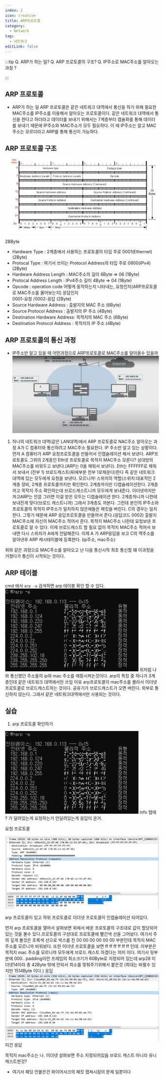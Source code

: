 ```yaml
---
index: 2
icon: creative
title: ARP프로토콜
category:
  - Network
tag:
  - 네트워크
editLink: false
---
```


:::tip
Q. ARP가 하는 일?
Q. ARP 프로토콜의 구조?
Q. IP주소로 MAC주소를 알아오는 과정 ?

:::

## ARP 프로토콜

- ARP가 하는 일
  ARP 프로토콜은 같은 네트워크 대역에서 통신을 하기 위해 필요한 MAC주소를 IP주소를 이용해서 알아오는 프로토콜이다.
  같은 네트워크 대역에서 통신을 한다고 하더라고 데이터를 보내기 위해서는 7계층부터 캡슐화를 통해 데이터를 보내기 때문에 IP주소와 MAC주소가 모두 필요하다.
  이 때 IP주소는 알고 MAC 주소는 모르더라고 ARP를 통해 통신이 가능하다.

## ARP 프로토콜 구조

![ARP](./img/ARP.png)

28Byte

- Hardware Type : 2계층에서 사용하는 프로토콜의 타입 주로 0001(Ethernet) (2Byte)
- Protocal Type : 여기서 쓰이는 Protocol Address의 타입 주로 0800(IPv4) (2Byte)
- Hardware Address Length : MAC주소의 길이 6Byte => 06 (1Byte)
- Protocal Address Length : IPv4주소 길이 4Byte => 04 (1Byte)
- Opcode : operation code 어떻게 동작하는지 나타내는, 요청인지(ARP프로토콜로 MAC주소를 물어보는지) 응답인지  
  0001-요청 /0002-응답 (2Byte)
- Source Hardware Address : 출발지의 MAC 주소 (6Byte)
- Source Protocol Address : 출발지의 IP 주소 (4Byte)
- Destination Hardware Address: 목적지의 MAC 주소 (6Byte)
- Destination Protocol Address : 목적지의 IP 주소 (4Byte)

## ARP 프로토콜의 통신 과정

- IP주소만 알고 있을 때 어떤과정으로 ARP프로토콜로 MAC주소를 알아올수 있을까
  ![arp-통신과정](./img/5-arp-통신과정.png)

1. 하나의 네트워크 대역(같은 LAN대역)에서 ARP 프로토콜로 NAC주소 알아오는 과정
   A가 C 컴퓨터와 통신하려고 MAC주소 필요한다. IP 주소만 알고 있는 상황이다.
   먼저 A 컴퓨터가 ARP 요청프로토콜을 만들어서 인캡슐레이션 해서 보낸다.
   ARP프로토콜도 그위의 2계층인 Eth넷 프로토콜로 목적지 MAC주소 모른다?
   상대방의 MAC주소를 비워두고 보낸다.(ARP는 0을 채워서 보낸다). Eth는 FFFFFF로 채워서 보내서 (전부 1) 브로드캐스트(뒤에부분 전부 1로채운다)한다 즉 같은 네트워크 대역에 있는 모두에게 요청을 보낸다. 모르니까!
   스위치의 역할(스위치:대표적인 2계층 장비, 2계층 프로토콜까지만 확인한다. 2계층까지만 디캡슐레이션한다. 2계층까고
   목적지 주소 확인하는데 브로드캐스트니까 모두에게 보내준다. 이더넷까지만 까고ARP는 안깜
   그러면 이걸 받은 모두는 디캡슐레이션 한다. 2계층까니까 나한테 보내진게 맞다(브로드 캐스트니까)
   그래서 3계층도 까본다. 그런데 본인의 IP주소와 프로토콜의 목적지 IP주소가 일치하지 않은애들은 패킷을 버린다.
   C의 경우는 일치한다. 그렇기 때문에 ARP 응답프로토콜을 만들어서 준다.(응답코드 0002) 출발지 MAC주소에 자신의 MAC주소 적어서 준다. 목적지 MAC주소 나한테 요청보낸 프로토콜로 알 수 있다.
   이제 브로드캐스트 할 필요 없이 목적지 MAC주소 적어서 보내면 다시 스위치가 A에게 전달해준다.
   이제 A 가 ARP응답을 보고 C의 맥주소를 알아낸후 ARP 캐시테이블에 등록한다.
   (ip주소, mac주소)

위와 같은 과정으로 MAC주소를 알아오고 난 다음 통신시작 최초 통신할 떄 이과정을 거쳤다가 통신이 시작되는 것이다.

## ARP 테이블

cmd 에서 `arp -a` 검색하면 arp 테이블 확인 할 수 있다.
![arp-a 확인](./img/5-arp-a.png)
위처럼 나와 통신했던 주소들의 ip와 mac 주소를 매핑시켜논것이다.
arp의 특징 중 하나가 3계층인데 같은 네트워크 대역에서만 쓰임
이유 arp프로토콜이 mac주소를 몰라서 이더넷 프로토콜로 브로드캐스트하는 것이다.
공유기가 브로드캐스트가 오면 버린다. 외부로 통신하지 않는다. 그래서 같은 네트워크대역에서만 사용되는 것이다.

## 실습

1. arp 프로토콜 확인하기

![arp-실습](./img/5-arp-a.png)
info 탭에 ? 가 달려있는게 요청하는거 안달려있는게 응답이 온거.

요청 프로토콜

![arp-실습](./img/5-arp-실습-22.png)

arp 프로토콜이 있고
하위 프로토콜로 이더넷 프로토콜이 인캡슐레이션 되어있다.

먼저 arp 프로토콜을 열어서 살펴보면 위에서 배운 프로토콜의 구조대로 값이 할당되어 있는 것을 볼수 있다.프로토콜의 구성대로 프로토콜에 빨간색 선을 그어놨다. 여기서 주의 깊게 볼것은
초록색 선으로 박스를 친 00 00 00 00 00 00 부분인데 목적지 MAC주소를 모르니까 비워놨다.
또한 이더넷 프로토콜을 보면 ff ff ff ff ff ff 인데. 이부분은 목적지 mac 주소를 모르니까 모두에게
브로드 캐스트 하겠다는 의미 이다.
여기서 뒷부분에 000.. padding이란 프레임의 최소크기가 60Byte로 지정되어 있는데 arp28 이더넷14이라 총 42Byte
밖에 안되서 최소를 맞춰주기위해서 붙은것 (최대는 바뀔수 있지만 1514Byte 이다.)
응답
![arp-실습](./img/5-arp-실습-33.png)
이건 응답

목적지 mac주소는 나.
이더넷 살펴보면 주소 지정되어있음 브로드 캐스트 아니라 유니 캐스트한것?

- 여기서 패딩 안붙은건 와이어샤크의 패킷 캡쳐시점의 문제 일뿐이다

